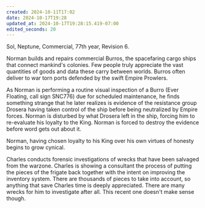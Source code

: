 ```yaml
---
created: 2024-10-11T17:02
date: 2024-10-17T19:28
updated_at: 2024-10-17T19:28:15.419-07:00
edited_seconds: 20
---
```

Sol, Neptune, Commercial, 77th year, Revision 6.

Norman builds and repairs commercial Burros, the spacefaring cargo ships that connect mankind's colonies. Few people truly appreciate the vast quantities of goods and data these carry between worlds. Burros often deliver to war torn ports defended by the swift Empire Prowlers.

As Norman is performing a routine visual inspection of a Burro (Ever Floating, call sign SNC776) due for scheduled maintenance, he finds something strange that he later realizes is evidence of the resistance group Drosera having taken control of the ship before being neutralized by Empire forces. Norman is disturbed by what Drosera left in the ship, forcing him to re-evaluate his loyalty to the King. Norman is forced to destroy the evidence before word gets out about it.

Norman, having chosen loyalty to his King over his own virtues of honesty begins to grow cynical.

Charles conducts forensic investigations of wrecks that have been salvaged from the warzone. Charles is showing a consultant the process of putting the pieces of the frigate back together with the intent on improving the inventory system. There are thousands of pieces to take into account, so anything that save Charles time is deeply appreciated. There are many wrecks for him to investigate after all. This recent one doesn't make sense though.

